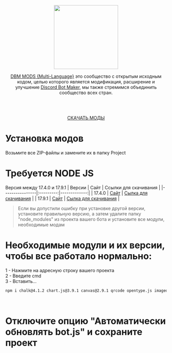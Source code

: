 <p align="center"><img height="200" src="https://user-images.githubusercontent.com/43226244/176820884-f88a7398-f54a-4a00-9860-773c751b6d0f.png"></p>

<p align="center"><a href="https://discord.gg/x3v4SzWVVq">DBM MODS {Multi-Language}</a> это сообщество с открытым исходным кодом, целью которого является модификация, расширение и улучшение <a href="https://store.steampowered.com/app/682130/Discord_Bot_Maker">Discord Bot Maker</a>, мы также стремимся объединить сообщество всех стран.</p>
<br><br>
<p align="center"><a href="https://github.com/DBM-Mods/Russia/archive/refs/heads/main.zip">СКАЧАТЬ МОДЫ</a></p>

Установка модов
===========
Возьмите все ZIP-файлы и замените их в папку Project

Требуется NODE JS
===========
Версия между 17.4.0 и 17.9.1
| Версии | Сайт | Ссылки для скачивания |
|----------------|:---------:|-------------:|
| 17.4.0 | [Сайт](https://nodejs.org/dist/v17.4.0/) | [Сылка для скачивания](https://nodejs.org/dist/v17.4.0/node-v17.4.0-x64.msi) |
| 17.9.1 | [Сайт](https://nodejs.org/dist/v17.9.1/) | [Сылка для скачивания](https://nodejs.org/dist/v17.9.1/node-v17.9.1-x64.msi) |

> Если вы допустили ошибку при установке другой версии, установите правильную версию, а затем удалите папку "node_modules" из проекта вашего бота и установите все модули, необходимые модам

Необходимые модули и их версии, чтобы все работало нормально:
===========
1 - Нажмите на адресную строку вашего проекта<br>
2 - Введите cmd<br>
3 - Вставить...<br>
```md
npm i chalk@4.1.2 chart.js@3.9.1 canvas@2.9.1 qrcode opentype.js imagedata-filters tesseract.js libsodium-wrappers @discordjs/voice ffmpeg-static request fs fs-extra jsonpath jsonpath-plus path moment moment-timezone weather-js https normalize-date email-existence is-image-url is-url valid-url get-mp3-duration sequelize google-it fast-sort scrape-yt crypto-js os-utils os
```
<br>

# Отключите опцию "Автоматически обновлять bot.js" и сохраните проект


